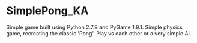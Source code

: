 # SimplePong_KA
Simple game built using Python 2.7.9 and PyGame 1.9.1. Simple physics game, recreating the classic 'Pong'. Play vs each other or a very simple AI.
